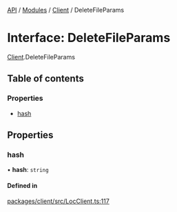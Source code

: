 [API](../API.md) / [Modules](../modules.md) / [Client](../modules/Client.md) / DeleteFileParams

# Interface: DeleteFileParams

[Client](../modules/Client.md).DeleteFileParams

## Table of contents

### Properties

- [hash](Client.DeleteFileParams.md#hash)

## Properties

### hash

• **hash**: `string`

#### Defined in

[packages/client/src/LocClient.ts:117](https://github.com/logion-network/logion-api/blob/main/packages/client/src/LocClient.ts#L117)
